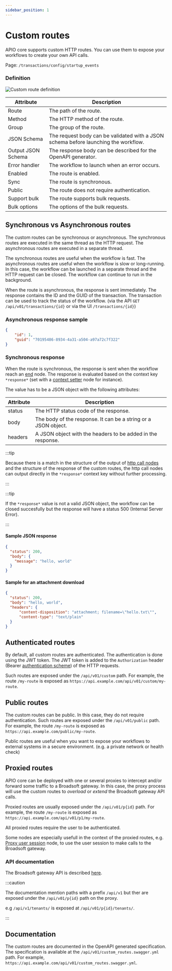 ```yaml
---
sidebar_position: 1
---
```


# Custom routes

APIO core supports custom HTTP routes. You can use them to expose your workflows to create your own API calls.

Page: `/transactions/config/startup_events`

### Definition

![Custom route definition](img/new-custom-route.png)

| Attribute | Description |
| --------- | ----------- |
| Route | The path of the route. |
| Method | The HTTP method of the route. |
| Group | The group of the route. |
| JSON Schema | The request body can be validated with a JSON schema before launching the workflow. |
| Output JSON Schema | The response body can be described for the OpenAPI generator. |
| Error handler | The workflow to launch when an error occurs. |
| Enabled | The route is enabled. |
| Sync | The route is synchronous. |
| Public | The route does not require authentication. |
| Support bulk | The route supports bulk requests. |
| Bulk options | The options of the bulk requests. |

## Synchronous vs Asynchronous routes

The custom routes can be synchronous or asynchronous. The synchronous routes are executed in the same thread as the HTTP request. The asynchronous routes are executed in a separate thread.

The synchronous routes are useful when the workflow is fast. The asynchronous routes are useful when the workflow is slow or long-running. In this case, the workflow can be launched in a separate thread and the HTTP request can be closed. The workflow can continue to run in the background.

When the route is asynchronous, the response is sent immediately. The response contains the ID and the GUID of the transaction. The transaction can be used to track the status of the workflow. (via the API `GET /api/v01/transactions/{id}` or via the UI `/transactions/{id}`)

### Asynchronous response sample

```json
{
    "id": 1,
    "guid": "70195486-8934-4a31-a504-a97a72c7f322"
}
```

### Synchronous response

When the route is synchronous, the response is sent when the workflow reach an [end](../workflows/nodes#end) node. The response is evaluated based on the context key `*response*` (set with a [context setter](../workflows/nodes#context-setter) node for instance).

The value has to be a JSON object with the following attributes:

| Attribute | Description |
| --------- | ----------- |
| status | The HTTP status code of the response. |
| body | The body of the response. It can be a string or a JSON object. |
| headers | A JSON object with the headers to be added in the response. |

:::tip

Because there is a match in the structure of the output of [http call nodes](../workflows/nodes#http-call) and the structure of the response of the custom routes, the http call nodes can output directly in the `*response*` context key without further processing.

:::

:::tip

If the `*response*` value is not a valid JSON object, the workflow can be closed succesfully but the response will have a status 500 (Internal Server Error).

:::

#### Sample JSON response

```json
{
  "status": 200,
  "body": {
    "message": "hello, world"
  }
}
```

#### Sample for an attachment download

```json
{
  "status": 200,
  "body": "hello, world",
  "headers": {
      "content-disposition": "attachment; filename=\"hello.txt\"",
      "content-type": "text/plain"
  }
}
```

## Authenticated routes

By default, all custom routes are authenticated. The authentication is done using the JWT token. The JWT token is added to the `Authorization` header (Bearer [authentication scheme](https://developer.mozilla.org/en-US/docs/Web/HTTP/Authentication)) of the HTTP requests.

Such routes are exposed under the `/api/v01/custom` path. For example, the route `/my-route` is exposed as `https://api.example.com/api/v01/custom/my-route`.

## Public routes

The custom routes can be public. In this case, they do not require authentication. Such routes are exposed under the `/api/v01/public` path. For example, the route `/my-route` is exposed as `https://api.example.com/public/my-route`.

Public routes are useful when you want to expose your workflows to external systems in a secure environment. (e.g. a private network or health check)

## Proxied routes

APIO core can be deployed with one or several proxies to intercept and/or forward some traffic to a Broadsoft gateway. In this case, the proxy process will use the custom routes to *overload* or *extend* the Broadsoft gateway API calls.

Proxied routes are usually exposed under the `/api/v01/p{id}` path. For example, the route `/my-route` is exposed as `https://api.example.com/api/v01/p1/my-route`.

All proxied routes require the user to be authenticated.

Some nodes are especially usefull in the context of the proxied routes, e.g. [Proxy user session](../workflows/nodes/#broadsoft-proxy-session-call) node, to use the user session to make calls to the Broadsoft gateway.

### API documentation

The Broadsoft gateway API is described [here](https://apio-docs.bxl.netaxis.be/).

:::caution

The documentation mention paths with a prefix `/api/v1` but ther are exposed under the `/api/v01/p{id}` path on the proxy.

e.g `/api/v1/tenants/` is exposed at `/api/v01/p{id}/tenants/`.

:::

## Documentation

The custom routes are documented in the OpenAPI generated specification. The specification is available at the `/api/v01/custom_routes.swagger.yml` path. For example, `https://api.example.com/api/v01/custom_routes.swagger.yml`.
